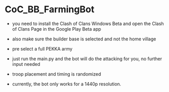 # CoC_BB_FarmingBot

- you need to install the Clash of Clans Windows Beta and open the Clash of Clans Page in the Google Play Beta app
- also make sure the builder base is selected and not the home village
- pre select a full PEKKA army
- just run the main.py and the bot will do the attacking for you, no further input needed
- troop placement and timing is randomized

- currently, the bot only works for a 1440p resolution.
